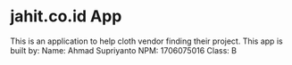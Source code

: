 # jahit.co.id App

This is an application to help cloth vendor finding their project. This app is built by:
Name: Ahmad Supriyanto
NPM: 1706075016
Class: B
